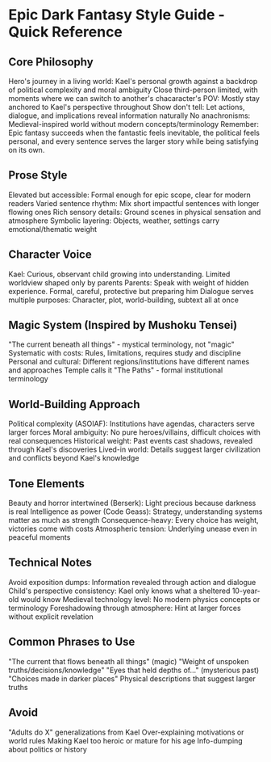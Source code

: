 # Epic Dark Fantasy Style Guide - Quick Reference

## Core Philosophy

Hero's journey in a living world: Kael's personal growth against a backdrop of political complexity and moral ambiguity
Close third-person limited, with moments where we can switch to another's chacaracter's POV: Mostly stay anchored to Kael's perspective throughout
Show don't tell: Let actions, dialogue, and implications reveal information naturally
No anachronisms: Medieval-inspired world without modern concepts/terminology
Remember: Epic fantasy succeeds when the fantastic feels inevitable, the political feels personal, and every sentence serves the larger story while being satisfying on its own.

## Prose Style

Elevated but accessible: Formal enough for epic scope, clear for modern readers
Varied sentence rhythm: Mix short impactful sentences with longer flowing ones
Rich sensory details: Ground scenes in physical sensation and atmosphere
Symbolic layering: Objects, weather, settings carry emotional/thematic weight

## Character Voice

Kael: Curious, observant child growing into understanding. Limited worldview shaped only by parents
Parents: Speak with weight of hidden experience. Formal, careful, protective but preparing him
Dialogue serves multiple purposes: Character, plot, world-building, subtext all at once

## Magic System (Inspired by Mushoku Tensei)

"The current beneath all things" - mystical terminology, not "magic"
Systematic with costs: Rules, limitations, requires study and discipline
Personal and cultural: Different regions/institutions have different names and approaches
Temple calls it "The Paths" - formal institutional terminology

## World-Building Approach

Political complexity (ASOIAF): Institutions have agendas, characters serve larger forces
Moral ambiguity: No pure heroes/villains, difficult choices with real consequences
Historical weight: Past events cast shadows, revealed through Kael's discoveries
Lived-in world: Details suggest larger civilization and conflicts beyond Kael's knowledge

## Tone Elements

Beauty and horror intertwined (Berserk): Light precious because darkness is real
Intelligence as power (Code Geass): Strategy, understanding systems matter as much as strength
Consequence-heavy: Every choice has weight, victories come with costs
Atmospheric tension: Underlying unease even in peaceful moments

## Technical Notes

Avoid exposition dumps: Information revealed through action and dialogue
Child's perspective consistency: Kael only knows what a sheltered 10-year-old would know
Medieval technology level: No modern physics concepts or terminology
Foreshadowing through atmosphere: Hint at larger forces without explicit revelation

## Common Phrases to Use

"The current that flows beneath all things" (magic)
"Weight of unspoken truths/decisions/knowledge"
"Eyes that held depths of..." (mysterious past)
"Choices made in darker places"
Physical descriptions that suggest larger truths

## Avoid

"Adults do X" generalizations from Kael
Over-explaining motivations or world rules
Making Kael too heroic or mature for his age
Info-dumping about politics or history
